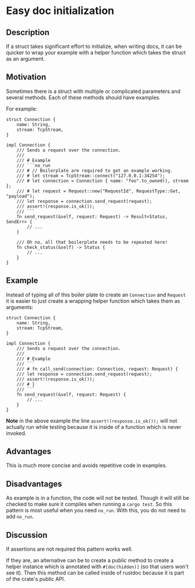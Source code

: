 # Easy doc initialization

## Description

If a struct takes significant effort to initialize, when writing docs, it can be
quicker to wrap your example with a helper function which takes the struct as an
argument.

## Motivation

Sometimes there is a struct with multiple or complicated parameters and several
methods. Each of these methods should have examples.

For example:

```rust,ignore
struct Connection {
    name: String,
    stream: TcpStream,
}

impl Connection {
    /// Sends a request over the connection.
    ///
    /// # Example
    /// ```no_run
    /// # // Boilerplate are required to get an example working.
    /// # let stream = TcpStream::connect("127.0.0.1:34254");
    /// # let connection = Connection { name: "foo".to_owned(), stream };
    /// # let request = Request::new("RequestId", RequestType::Get, "payload");
    /// let response = connection.send_request(request);
    /// assert!(response.is_ok());
    /// ```
    fn send_request(&self, request: Request) -> Result<Status, SendErr> {
        // ...
    }

    /// Oh no, all that boilerplate needs to be repeated here!
    fn check_status(&self) -> Status {
        // ...
    }
}
```

## Example

Instead of typing all of this boiler plate to create an `Connection` and
`Request` it is easier to just create a wrapping helper function which takes
them as arguments:

```rust,ignore
struct Connection {
    name: String,
    stream: TcpStream,
}

impl Connection {
    /// Sends a request over the connection.
    ///
    /// # Example
    /// ```
    /// # fn call_send(connection: Connection, request: Request) {
    /// let response = connection.send_request(request);
    /// assert!(response.is_ok());
    /// # }
    /// ```
    fn send_request(&self, request: Request) {
        // ...
    }
}
```

**Note** in the above example the line `assert!(response.is_ok());` will not
actually run while testing because it is inside of a function which is never
invoked.

## Advantages

This is much more concise and avoids repetitive code in examples.

## Disadvantages

As example is in a function, the code will not be tested. Though it will still be
checked to make sure it compiles when running a `cargo test`. So this pattern is
most useful when you need `no_run`. With this, you do not need to add `no_run`.

## Discussion

If assertions are not required this pattern works well.

If they are, an alternative can be to create a public method to create a helper
instance which is annotated with `#[doc(hidden)]` (so that users won't see it).
Then this method can be called inside of rustdoc because it is part of the
crate's public API.
